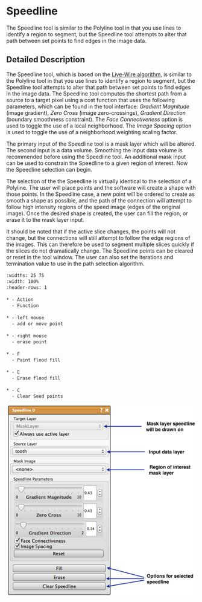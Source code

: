 # Speedline

The Speedline tool is similar to the Polyline tool in that you use lines to identify a region to segment, but the Speedline tool attempts to alter that path between set points to find edges in the image data.

## Detailed Description

The Speedline tool, which is based on the [Live-Wire algorithm](http://www.insight-journal.org/browse/publication/230), is similar to the Polyline tool in that you use lines to identify a region to segment, but the Speedline tool attempts to alter that path between set points to find edges in the image data. The Speedline tool computes the shortest path from a source to a target pixel using a cost function that uses the following parameters, which can be found in the tool interface: *Gradient Magnitude* (image gradient), *Zero Cross* (image zero-crossings), *Gradient Direction* (boundary smoothness constraint). The *Face Connectiveness* option is used to toggle the use of a local neighborhood. The *Image Spacing* option is used to toggle the use of a neighborhood weighting scaling factor.

The primary input of the Speedline tool is a mask layer which will be altered. The second input is a data volume. Smoothing the input data volume is recommended before using the Speedline tool. An additional mask input can be used to constrain the Speedline to a given region of interest. Now the Speedline selection can begin.

The selection of the the Speedline is virtually identical to the selection of a Polyline. The user will place points and the software will create a shape with those points. In the Speedline case, a new point will be ordered to create as smooth a shape as possible, and the path of the connection will attempt to follow high intensity regions of the speed image (edges of the original image). Once the desired shape is created, the user can fill the region, or erase it to the mask layer input.

It should be noted that if the active slice changes, the points will not change, but the connections will still attempt to follow the edge regions of the images. This can therefore be used to segment multiple slices quickly if the slices do not dramatically change. The Speedline points can be cleared or reset in the tool window. The user can also set the iterations and termination value to use in the path selection algorithm.

```{list-table} Keyboard and Mouse Actions for the Speedline Tool
:widths: 25 75
:width: 100%
:header-rows: 1

* - Action
  - Function

* - left mouse
  - add or move point

* - right mouse
  - erase point

* - F
  - Paint flood fill

* - E
  - Erase flood fill

* - C
  - Clear Seed points

```

![alt text](../images/SpeedlineGUI.png)
